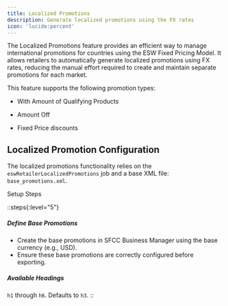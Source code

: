 ```yaml
---
title: Localized Promotions
description: Generate localized promotions using the FX rates
icon: 'lucide:percent'
---
```


The Localized Promotions feature provides an efficient way to manage international promotions for countries using the ESW Fixed Pricing Model. It allows retailers to automatically generate localized promotions using FX rates, reducing the manual effort required to create and maintain separate promotions for each market. <br>

This feature supports the following promotion types:

- With Amount of Qualifying Products

- Amount Off

- Fixed Price discounts


## Localized Promotion Configuration

The localized promotions functionality relies on the `eswRetailerLocalizedPromotions` job and a base XML file: `base_promotions.xml`.

Setup Steps

::steps{:level="5"}
  ##### Define Base Promotions

  - Create the base promotions in SFCC Business Manager using the base currency (e.g., USD).
  - Ensure these base promotions are correctly configured before exporting.

  ##### Available Headings

  `h1` through `h6`. Defaults to `h3`.
::




